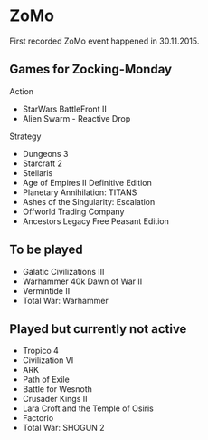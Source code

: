 # ZoMo

First recorded ZoMo event happened in 30.11.2015.

## Games for Zocking-Monday

Action

- StarWars BattleFront II
- Alien Swarm - Reactive Drop

Strategy

- Dungeons 3
- Starcraft 2
- Stellaris
- Age of Empires II Definitive Edition
- Planetary Annihilation: TITANS
- Ashes of the Singularity: Escalation
- Offworld Trading Company
- Ancestors Legacy Free Peasant Edition

## To be played

- Galatic Civilizations III
- Warhammer 40k Dawn of War II
- Vermintide II
- Total War: Warhammer

## Played but currently not active

- Tropico 4
- Civilization VI
- ARK
- Path of Exile
- Battle for Wesnoth
- Crusader Kings II
- Lara Croft and the Temple of Osiris
- Factorio
- Total War: SHOGUN 2
